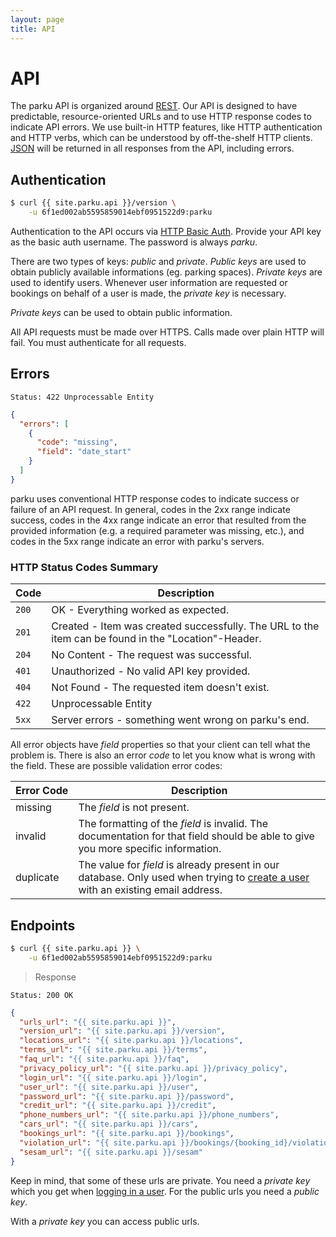 ```yaml
---
layout: page
title: API
---
```


# API

The parku API is organized around [REST][REST]. Our API is designed to have predictable, resource-oriented URLs and to use HTTP response codes to indicate API errors. We use built-in HTTP features, like HTTP authentication and HTTP verbs, which can be understood by off-the-shelf HTTP clients. [JSON][JSON] will be returned in all responses from the API, including errors.

<!-- no
You can provide the `Accept-Language` header information for all your requests. Localized content is returned when available. Default content is english.
-->

## Authentication

```sh
$ curl {{ site.parku.api }}/version \
    -u 6f1ed002ab5595859014ebf0951522d9:parku
```

Authentication to the API occurs via [HTTP Basic Auth][HTTP Basic Auth]. Provide your API key as the basic auth username. The password is always _parku_.

There are two types of keys: _public_ and _private_. _Public keys_ are used to obtain publicly available informations (eg. parking spaces). _Private keys_ are used to identify users. Whenever user information are requested or bookings on behalf of a user is made, the _private key_ is necessary.

_Private keys_ can be used to obtain public information.

All API requests must be made over HTTPS. Calls made over plain HTTP will fail. You must authenticate for all requests.


## Errors

```nginx
Status: 422 Unprocessable Entity
```

```json
{
  "errors": [
    {
      "code": "missing",
      "field": "date_start"
    }
  ]
}
```

parku uses conventional HTTP response codes to indicate success or failure of an API request. In general, codes in the 2xx range indicate success, codes in the 4xx range indicate an error that resulted from the provided information (e.g. a required parameter was missing, etc.), and codes in the 5xx range indicate an error with parku's servers.

### HTTP Status Codes Summary

Code   | Description
---    |---
`200`  | OK - Everything worked as expected.
`201`  | Created - Item was created successfully. The URL to the item can be found in the "Location"-Header.
`204`  | No Content - The request was successful.
`401`  | Unauthorized - No valid API key provided.
`404`  | Not Found - The requested item doesn't exist.
`422`  |  Unprocessable Entity
`5xx`  | Server errors - something went wrong on parku's end.

All error objects have _field_ properties so that your client can tell what the problem is. There is also an error _code_ to let you know what is wrong with the field. These are possible validation error codes:

<nobr>Error Code</nobr> | Description
-----------|------------
missing    | The _field_ is not present.
invalid    | The formatting of the _field_ is invalid. The documentation for that field should be able to give you more specific information.
duplicate  | The value for _field_ is already present in our database. Only used when trying to [create a user][createuser] with an existing email address.


## Endpoints

```sh
$ curl {{ site.parku.api }} \
    -u 6f1ed002ab5595859014ebf0951522d9:parku
```

> Response

```nginx
Status: 200 OK
```
```json
{
  "urls_url": "{{ site.parku.api }}",
  "version_url": "{{ site.parku.api }}/version",
  "locations_url": "{{ site.parku.api }}/locations",
  "terms_url": "{{ site.parku.api }}/terms",
  "faq_url": "{{ site.parku.api }}/faq",
  "privacy_policy_url": "{{ site.parku.api }}/privacy_policy",
  "login_url": "{{ site.parku.api }}/login",
  "user_url": "{{ site.parku.api }}/user",
  "password_url": "{{ site.parku.api }}/password",
  "credit_url": "{{ site.parku.api }}/credit",
  "phone_numbers_url": "{{ site.parku.api }}/phone_numbers",
  "cars_url": "{{ site.parku.api }}/cars",
  "bookings_url": "{{ site.parku.api }}/bookings",
  "violation_url": "{{ site.parku.api }}/bookings/{booking_id}/violation",
  "sesam_url": "{{ site.parku.api }}/sesam"
}
```

Keep in mind, that some of these urls are private. You need a _private key_ which you get when [logging in a user][login].
For the public urls you need a _public key_.

With a _private key_ you can access public urls.

  [REST]: http://en.wikipedia.org/wiki/Representational_State_Transfer
  [JSON]: http://www.json.org/
  [HTTP Basic Auth]: http://en.wikipedia.org/wiki/Basic_access_authentication
  [HTTPS]: http://en.wikipedia.org/wiki/HTTP_Secure
  [login]: /api/login/
  [createuser]: /api/user/#toc_1

